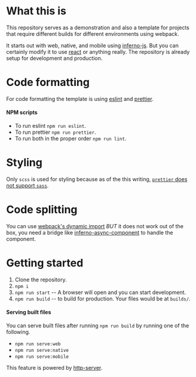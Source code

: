 <!-- @format -->

# What this is

This repository serves as a demonstration and also a template for projects that require different builds for different environments using webpack.

It starts out with web, native, and mobile using [inferno-js](https://github.com/infernojs/inferno). But you can certainly modify it to use [react](https://github.com/facebook/react) or anything really. The repository is already setup for development and production.

# Code formatting

For code formatting the template is using [eslint](https://github.com/eslint/eslint) and [prettier](https://github.com/prettier/prettier).

#### NPM scripts

- To run eslint `npm run eslint`.
- To run prettier `npm run prettier`.
- To run both in the proper order `npm run lint`.

# Styling

Only `scss` is used for styling because as of the this writing, [`prettier` does not support `sass`](https://github.com/prettier/prettier/issues/4948).

# Code splitting

You can use [webpack's dynamic import](https://webpack.js.org/guides/code-splitting/#dynamic-imports) _BUT_ it does not work out of the box, you need a bridge like [inferno-async-component](https://github.com/aprilmintacpineda/inferno-async-component) to handle the component.

# Getting started

1. Clone the repository.
2. `npm i`
3. `npm run start` -- A browser will open and you can start development.
4. `npm run build` -- to build for production. Your files would be at `builds/`.

#### Serving built files

You can serve built files after running `npm run build` by running one of the following.

- `npm run serve:web`
- `npm run serve:native`
- `npm run serve:mobile`

This feature is powered by [http-server](https://github.com/indexzero/http-server).
